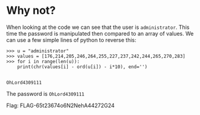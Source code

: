 # Why not?

When looking at the code we can see that the user is `administrator`. This time the password is manipulated then compared to an array of values. We can use a few simple lines of python to reverse this:
```
>>> u = "administrator"
>>> values = [176,214,205,246,264,255,227,237,242,244,265,270,283]
>>> for i in range(len(u)):
	print(chr(values[i] - ord(u[i]) - i*10), end='')

	
OhLord4309111
```
The password is `OhLord4309111`

Flag: FLAG-65t23674o6N2NehA44272G24
